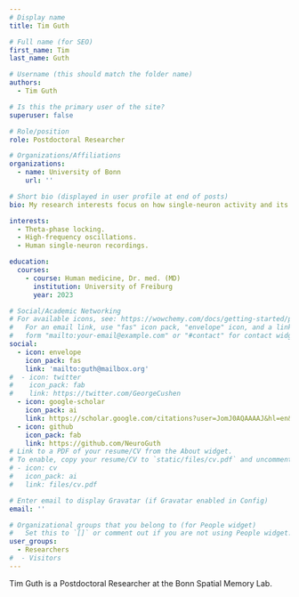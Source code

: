 ```yaml
---
# Display name
title: Tim Guth

# Full name (for SEO)
first_name: Tim
last_name: Guth

# Username (this should match the folder name)
authors:
  - Tim Guth

# Is this the primary user of the site?
superuser: false

# Role/position
role: Postdoctoral Researcher

# Organizations/Affiliations
organizations:
  - name: University of Bonn
    url: ''

# Short bio (displayed in user profile at end of posts)
bio: My research interests focus on how single-neuron activity and its relationship to local field potentials supports human spatial memory.

interests:
  - Theta-phase locking.
  - High-frequency oscillations.
  - Human single-neuron recordings.

education:
  courses:
    - course: Human medicine, Dr. med. (MD)
      institution: University of Freiburg
      year: 2023

# Social/Academic Networking
# For available icons, see: https://wowchemy.com/docs/getting-started/page-builder/#icons
#   For an email link, use "fas" icon pack, "envelope" icon, and a link in the
#   form "mailto:your-email@example.com" or "#contact" for contact widget.
social:
  - icon: envelope
    icon_pack: fas
    link: 'mailto:guth@mailbox.org'
#  - icon: twitter
#    icon_pack: fab
#    link: https://twitter.com/GeorgeCushen
  - icon: google-scholar
    icon_pack: ai
    link: https://scholar.google.com/citations?user=JomJ0AQAAAAJ&hl=en&oi=ao
  - icon: github
    icon_pack: fab
    link: https://github.com/NeuroGuth
# Link to a PDF of your resume/CV from the About widget.
# To enable, copy your resume/CV to `static/files/cv.pdf` and uncomment the lines below.
# - icon: cv
#   icon_pack: ai
#   link: files/cv.pdf

# Enter email to display Gravatar (if Gravatar enabled in Config)
email: ''

# Organizational groups that you belong to (for People widget)
#   Set this to `[]` or comment out if you are not using People widget.
user_groups:
  - Researchers
#  - Visitors
---
```


Tim Guth is a Postdoctoral Researcher at the Bonn Spatial Memory Lab.
